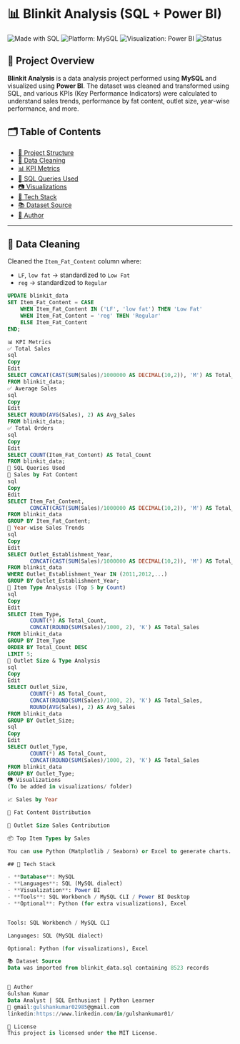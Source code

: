 # 📊 Blinkit Analysis (SQL + Power BI)

![Made with SQL](https://img.shields.io/badge/Made%20with-SQL-blue)
![Platform: MySQL](https://img.shields.io/badge/Platform-MySQL-lightgrey)
![Visualization: Power BI](https://img.shields.io/badge/Visualization-Power%20BI-yellow)
![Status](https://img.shields.io/badge/Status-Completed-brightgreen)

## 📝 Project Overview

**Blinkit Analysis** is a data analysis project performed using **MySQL** and visualized using **Power BI**. The dataset was cleaned and transformed using SQL, and various KPIs (Key Performance Indicators) were calculated to understand sales trends, performance by fat content, outlet size, year-wise performance, and more.


## 🗂️ Table of Contents

- [📁 Project Structure](#-project-structure)
- [🧹 Data Cleaning](#-data-cleaning)
- [📊 KPI Metrics](#-kpi-metrics)
- [📌 SQL Queries Used](#-sql-queries-used)
- [📷 Visualizations](#-visualizations)
- [🧪 Tech Stack](#-tech-stack)
- [📚 Dataset Source](#-dataset-source)
- [🙋 Author](#-author)


---

## 🧹 Data Cleaning

Cleaned the `Item_Fat_Content` column where:
- `LF`, `low fat` → standardized to `Low Fat`
- `reg` → standardized to `Regular`

```sql
UPDATE blinkit_data
SET Item_Fat_Content = CASE
    WHEN Item_Fat_Content IN ('LF', 'low fat') THEN 'Low Fat'
    WHEN Item_Fat_Content = 'reg' THEN 'Regular'
    ELSE Item_Fat_Content
END;

📊 KPI Metrics
✅ Total Sales
sql
Copy
Edit
SELECT CONCAT(CAST(SUM(Sales)/1000000 AS DECIMAL(10,2)), 'M') AS Total_Sales
FROM blinkit_data;
✅ Average Sales
sql
Copy
Edit
SELECT ROUND(AVG(Sales), 2) AS Avg_Sales
FROM blinkit_data;
✅ Total Orders
sql
Copy
Edit
SELECT COUNT(Item_Fat_Content) AS Total_Count
FROM blinkit_data;
📌 SQL Queries Used
🔹 Sales by Fat Content
sql
Copy
Edit
SELECT Item_Fat_Content,
       CONCAT(CAST(SUM(Sales)/1000000 AS DECIMAL(10,2)), 'M') AS Total_Sales_Million
FROM blinkit_data
GROUP BY Item_Fat_Content;
🔹 Year-wise Sales Trends
sql
Copy
Edit
SELECT Outlet_Establishment_Year,
       CONCAT(CAST(SUM(Sales)/1000000 AS DECIMAL(10,2)), 'M') AS Total_Sales_Million
FROM blinkit_data
WHERE Outlet_Establishment_Year IN (2011,2012,...)
GROUP BY Outlet_Establishment_Year;
🔹 Item Type Analysis (Top 5 by Count)
sql
Copy
Edit
SELECT Item_Type,
       COUNT(*) AS Total_Count,
       CONCAT(ROUND(SUM(Sales)/1000, 2), 'K') AS Total_Sales
FROM blinkit_data
GROUP BY Item_Type
ORDER BY Total_Count DESC
LIMIT 5;
🔹 Outlet Size & Type Analysis
sql
Copy
Edit
SELECT Outlet_Size,
       COUNT(*) AS Total_Count,
       CONCAT(ROUND(SUM(Sales)/1000, 2), 'K') AS Total_Sales,
       ROUND(AVG(Sales), 2) AS Avg_Sales
FROM blinkit_data
GROUP BY Outlet_Size;
sql
Copy
Edit
SELECT Outlet_Type,
       COUNT(*) AS Total_Count,
       CONCAT(ROUND(SUM(Sales)/1000, 2), 'K') AS Total_Sales
FROM blinkit_data
GROUP BY Outlet_Type;
📷 Visualizations
(To be added in visualizations/ folder)

📈 Sales by Year

🥫 Fat Content Distribution

🏪 Outlet Size Sales Contribution

📦 Top Item Types by Sales

You can use Python (Matplotlib / Seaborn) or Excel to generate charts.

## 🧪 Tech Stack

- **Database**: MySQL
- **Languages**: SQL (MySQL dialect)
- **Visualization**: Power BI
- **Tools**: SQL Workbench / MySQL CLI / Power BI Desktop
- **Optional**: Python (for extra visualizations), Excel


Tools: SQL Workbench / MySQL CLI

Languages: SQL (MySQL dialect)

Optional: Python (for visualizations), Excel

📚 Dataset Source
Data was imported from blinkit_data.sql containing 8523 records


🙋 Author
Gulshan Kumar
Data Analyst | SQL Enthusiast | Python Learner
📧 gmail:gulshankumar02985@gmail.com
linkedin:https://www.linkedin.com/in/gulshankumar01/

📄 License
This project is licensed under the MIT License.

